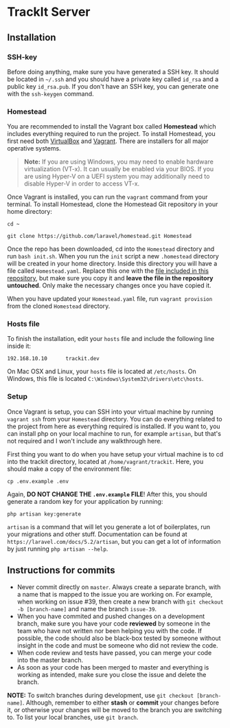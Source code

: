 # TrackIt Server 

## Installation

### SSH-key

Before doing anything, make sure you have generated a SSH key. It should be located in `~/.ssh` and you should have a private key called `id_rsa` and a public key `id_rsa.pub`. If you don't have an SSH key, you can generate one with the `ssh-keygen` command.

### Homestead

You are recommended to install the Vagrant box called **Homestead** which includes everything required to run the project. To install Homestead, you first need both [VirtualBox](https://www.virtualbox.org/wiki/Downloads) and [Vagrant](https://www.vagrantup.com/downloads.html). There are installers for all major operative systems.

> **Note:** If you are using Windows, you may need to enable hardware virtualization (VT-x). It can usually be enabled via your BIOS. If you are using Hyper-V on a UEFI system you may additionally need to disable Hyper-V in order to access VT-x.

Once Vagrant is installed, you can run the `vagrant` command from your terminal. To install Homestead, clone the Homestead Git repository in your home directory:

```
cd ~

git clone https://github.com/laravel/homestead.git Homestead
```

Once the repo has been downloaded, cd into the `Homestead` directory and run `bash init.sh`. When you run the `init` script a new `.homestead` directory will be created in your home directory. Inside this directory you will have a file called `Homestead.yaml`. Replace this one with the [file included in this repository](https://github.com/track-it/server/blob/master/Homestead.yaml), but make sure you copy it and **leave the file in the repository untouched**. Only make the necessary changes once you have copied it.

When you have updated your `Homestead.yaml` file, run `vagrant provision` from the cloned `Homestead` directory.

### Hosts file
To finish the installation, edit your `hosts` file and include the following line inside it:

```
192.168.10.10      trackit.dev
```

On Mac OSX and Linux, your `hosts` file is located at `/etc/hosts`. On Windows, this file is located `C:\Windows\System32\drivers\etc\hosts`.

### Setup

Once Vagrant is setup, you can SSH into your virtual machine by running `vagrant ssh` from your `Homestead` directory. You can do everything related to the project from here as everything required is installed. If you want to, you can install php on your local machine to run, for example `artisan`, but that's not required and I won't include any walkthrough here.

First thing you want to do when you have setup your virtual machine is to cd into the trackit directory, located at `/home/vagrant/trackit`. Here, you should make a copy of the environment file:

```
cp .env.example .env
```

Again, **DO NOT CHANGE THE `.env.example` FILE**! After this, you should generate a random key for your application by running:

```
php artisan key:generate
```

`artisan` is a command that will let you generate a lot of boilerplates, run your migrations and other stuff. Documentation can be found at `https://laravel.com/docs/5.2/artisan`, but you can get a lot of information by just running `php artisan --help`.

## Instructions for commits

* Never commit directly on `master`. Always create a separate branch, with a name that is mapped to the issue you are working on. For example, when working on issue #39, then create a new branch with `git checkout -b [branch-name]` and name the branch `issue-39`.
* When you have commited and pushed changes on a development branch, make sure you have your code **reviewed** by someone in the team who have not written nor been helping you with the code. If possible, the code should also be black-box tested by someone without insight in the code and must be someone who did not review the code.
* When code review and tests have passed, you can merge your code into the master branch.
* As soon as your code has been merged to master and everything is working as intended, make sure you close the issue and delete the branch.

**NOTE:** To switch branches during development, use `git checkout [branch-name]`. Although, remember to either **stash** or **commit** your changes before it, or otherwise your changes will be moved to the branch you are switching to. To list your local branches, use `git branch`.
